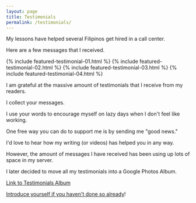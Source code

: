 ```yaml
---
layout: page
title: Testimonials
permalink: /testimonials/
---
```

My lessons have helped several Filipinos get hired in a call center.

Here are a few messages that I received.

{% include featured-testimonial-01.html %}
{% include featured-testimonial-02.html %}
{% include featured-testimonial-03.html %}
{% include featured-testimonial-04.html %}

I am grateful at the massive amount of testimonials that I receive from my readers.

I collect your messages.

I use your words to encourage myself on lazy days when I don't feel like working.

One free way you can do to support me is by sending me "good news."

I'd love to hear how my writing (or videos) has helped you in any way.

However, the amount of messages I have received has been using up lots of space in my server.

I later decided to move all my testimonials into a Google Photos Album.

[Link to Testimonials Album](https://photos.app.goo.gl/jfCLAgMzTHxtLW1F9)

[Introduce yourself if you haven't done so already](https://callcentertrainingtips.com/contact)!
